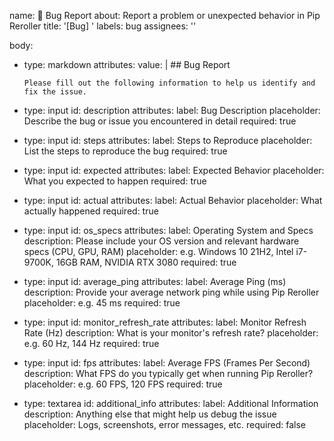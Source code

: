 name: 🐞 Bug Report
about: Report a problem or unexpected behavior in Pip Reroller
title: '[Bug] '
labels: bug
assignees: ''

body:
  - type: markdown
    attributes:
      value: |
        ## Bug Report

        Please fill out the following information to help us identify and fix the issue.

  - type: input
    id: description
    attributes:
      label: Bug Description
      placeholder: Describe the bug or issue you encountered in detail
      required: true

  - type: input
    id: steps
    attributes:
      label: Steps to Reproduce
      placeholder: List the steps to reproduce the bug
      required: true

  - type: input
    id: expected
    attributes:
      label: Expected Behavior
      placeholder: What you expected to happen
      required: true

  - type: input
    id: actual
    attributes:
      label: Actual Behavior
      placeholder: What actually happened
      required: true

  - type: input
    id: os_specs
    attributes:
      label: Operating System and Specs
      description: Please include your OS version and relevant hardware specs (CPU, GPU, RAM)
      placeholder: e.g. Windows 10 21H2, Intel i7-9700K, 16GB RAM, NVIDIA RTX 3080
      required: true

  - type: input
    id: average_ping
    attributes:
      label: Average Ping (ms)
      description: Provide your average network ping while using Pip Reroller
      placeholder: e.g. 45 ms
      required: true

  - type: input
    id: monitor_refresh_rate
    attributes:
      label: Monitor Refresh Rate (Hz)
      description: What is your monitor's refresh rate?
      placeholder: e.g. 60 Hz, 144 Hz
      required: true

  - type: input
    id: fps
    attributes:
      label: Average FPS (Frames Per Second)
      description: What FPS do you typically get when running Pip Reroller?
      placeholder: e.g. 60 FPS, 120 FPS
      required: true

  - type: textarea
    id: additional_info
    attributes:
      label: Additional Information
      description: Anything else that might help us debug the issue
      placeholder: Logs, screenshots, error messages, etc.
      required: false
